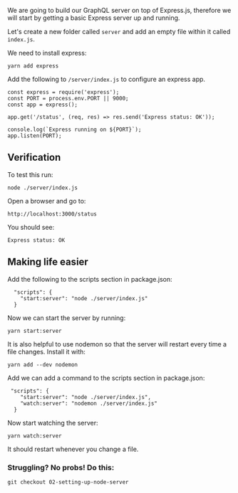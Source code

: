 We are going to build our GraphQL server on top of Express.js, therefore we will start by getting a basic Express server up and running.

Let's create a new folder called `server` and add an empty file within it called `index.js`.

We need to install express:

```
yarn add express
```

Add the following to `/server/index.js` to configure an express app.

```
const express = require('express');
const PORT = process.env.PORT || 9000;
const app = express();

app.get('/status', (req, res) => res.send('Express status: OK'));

console.log(`Express running on ${PORT}`);
app.listen(PORT);
```

## Verification

To test this run:

```
node ./server/index.js
```

Open a browser and go to: 
```
http://localhost:3000/status
```

You should see:
```
Express status: OK
```

## Making life easier

Add the following to the scripts section in package.json:

```
  "scripts": {
    "start:server": "node ./server/index.js"
  }
```

Now we can start the server by running:

```
yarn start:server
```

It is also helpful to use nodemon so that the server will restart every time a file changes. 
Install it with:

```
yarn add --dev nodemon
```

Add we can add a command to the scripts section in package.json:

```
 "scripts": {
    "start:server": "node ./server/index.js",
    "watch:server": "nodemon ./server/index.js"
  }
```

Now start watching the server:

```
yarn watch:server
```

It should restart whenever you change a file.


### Struggling? No probs! Do this:
```
git checkout 02-setting-up-node-server
```